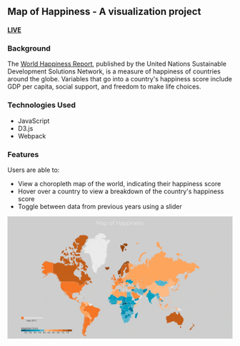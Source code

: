 ## Map of Happiness - A visualization project

#### [LIVE](http://happiness.katrinalui.com/)

### Background
The [World Happiness Report](http://worldhappiness.report/), published by the United Nations Sustainable Development Solutions Network, is a measure of happiness of countries around the globe. Variables that go into a country's happiness score include GDP per capita, social support, and freedom to make life choices.

### Technologies Used
+ JavaScript
+ D3.js
+ Webpack

### Features
Users are able to:
+ View a choropleth map of the world, indicating their happiness score
+ Hover over a country to view a breakdown of the country's happiness score
+ Toggle between data from previous years using a slider

![Demo](docs/images/demo.gif)
